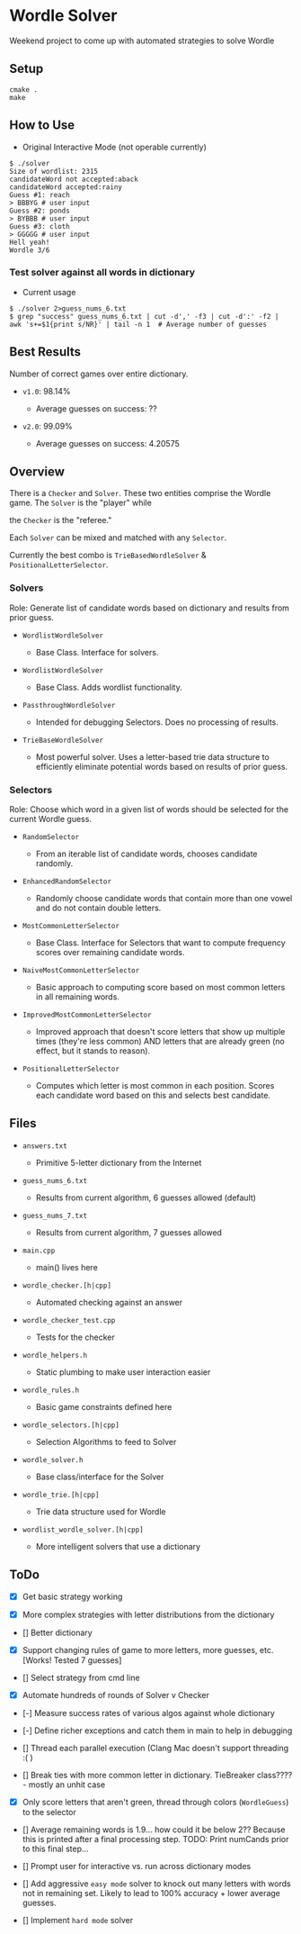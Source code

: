 # Wordle Solver

Weekend project to come up with automated strategies to solve Wordle

## Setup
```
cmake .
make
```

## How to Use

- Original Interactive Mode (not operable currently)
```
$ ./solver
Size of wordlist: 2315
candidateWord not accepted:aback
candidateWord accepted:rainy
Guess #1: reach
> BBBYG # user input
Guess #2: ponds
> BYBBB # user input
Guess #3: cloth
> GGGGG # user input
Hell yeah!
Wordle 3/6
```

### Test solver against all words in dictionary

- Current usage
```
$ ./solver 2>guess_nums_6.txt
$ grep "success" guess_nums_6.txt | cut -d',' -f3 | cut -d':' -f2 | awk 's+=$1{print s/NR}' | tail -n 1  # Average number of guesses
```

## Best Results

Number of correct games over entire dictionary.

- `v1.0`: 98.14%

  - Average guesses on success: ??

- `v2.0`: 99.09%

  - Average guesses on success: 4.20575

## Overview

There is a `Checker` and `Solver`. These two entities comprise the Wordle game. The `Solver` is the "player" while

the `Checker` is the "referee."

Each `Solver` can be mixed and matched with any `Selector`.

Currently the best combo is `TrieBasedWordleSolver` & `PositionalLetterSelector`.

### Solvers

Role: Generate list of candidate words based on dictionary and results from prior guess.

- `WordlistWordleSolver`

  - Base Class. Interface for solvers.

- `WordlistWordleSolver`

  - Base Class. Adds wordlist functionality.

- `PassthroughWordleSolver`

  - Intended for debugging Selectors. Does no processing of results.

- `TrieBaseWordleSolver`

  - Most powerful solver. Uses a letter-based trie data structure to efficiently eliminate potential words based on results of prior guess.

### Selectors

Role: Choose which word in a given list of words should be selected for the current Wordle guess.

- `RandomSelector`

  - From an iterable list of candidate words, chooses candidate randomly.

- `EnhancedRandomSelector`

  - Randomly choose candidate words that contain more than one vowel and do not contain double letters.

- `MostCommonLetterSelector`

  - Base Class. Interface for Selectors that want to compute frequency scores over remaining candidate words.

- `NaiveMostCommonLetterSelector`

  - Basic approach to computing score based on most common letters in all remaining words.

- `ImprovedMostCommonLetterSelector`

  - Improved approach that doesn't score letters that show up multiple times (they're less common) AND letters that are already green (no effect, but it stands to reason).

- `PositionalLetterSelector`

  - Computes which letter is most common in each position. Scores each candidate word based on this and selects best candidate.


## Files

- `answers.txt`

  - Primitive 5-letter dictionary from the Internet

- `guess_nums_6.txt`

  - Results from current algorithm, 6 guesses allowed (default)

- `guess_nums_7.txt`

  - Results from current algorithm, 7 guesses allowed

- `main.cpp`

  - main() lives here

- `wordle_checker.[h|cpp]`

  - Automated checking against an answer

- `wordle_checker_test.cpp`

  - Tests for the checker

- `wordle_helpers.h`

  - Static plumbing to make user interaction easier

- `wordle_rules.h`

  - Basic game constraints defined here

- `wordle_selectors.[h|cpp]`

  - Selection Algorithms to feed to Solver

- `wordle_solver.h`

  - Base class/interface for the Solver

- `wordle_trie.[h|cpp]`

  - Trie data structure used for Wordle

- `wordlist_wordle_solver.[h|cpp]`

  - More intelligent solvers that use a dictionary


## ToDo

- [x] Get basic strategy working

- [x] More complex strategies with letter distributions from the dictionary

- [] Better dictionary

- [x] Support changing rules of game to more letters, more guesses, etc. [Works! Tested 7 guesses]

- [] Select strategy from cmd line

- [x] Automate hundreds of rounds of Solver v Checker

- [-] Measure success rates of various algos against whole dictionary

- [-] Define richer exceptions and catch them in main to help in debugging

- [] Thread each parallel execution (Clang Mac doesn't support threading :( )

- [] Break ties with more common letter in dictionary. TieBreaker class???? - mostly an unhit case

- [x] Only score letters that aren't green, thread through colors (`WordleGuess`) to the selector

- [] Average remaining words is 1.9... how could it be below 2?? Because this is printed after a final processing step. TODO: Print numCands prior to this final step...

- [] Prompt user for interactive vs. run across dictionary modes

- [] Add aggressive `easy mode` solver to knock out many letters with words not in remaining set. Likely to lead to 100% accuracy + lower average guesses.

- [] Implement `hard mode` solver
